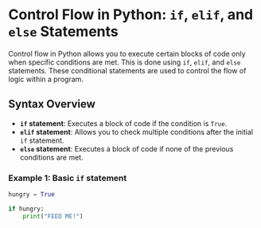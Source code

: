 # Control Flow in Python: `if`, `elif`, and `else` Statements

Control flow in Python allows you to execute certain blocks of code only when specific conditions are met. This is done using `if`, `elif`, and `else` statements. These conditional statements are used to control the flow of logic within a program.

## Syntax Overview

- **`if` statement**: Executes a block of code if the condition is `True`.
- **`elif` statement**: Allows you to check multiple conditions after the initial `if` statement.
- **`else` statement**: Executes a block of code if none of the previous conditions are met.

### Example 1: Basic `if` statement

```python
hungry = True

if hungry:
    print("FEED ME!")

